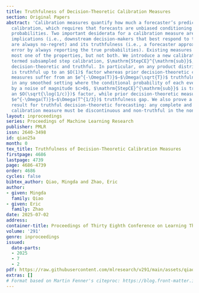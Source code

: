 ```yaml
---
title: Truthfulness of Decision-Theoretic Calibration Measures
section: Original Papers
abstract: 'Calibration measures quantify how much a forecaster’s predictions violate
  calibration, which requires that forecasts are unbiased conditioning on the forecasted
  probabilities. Two important desiderata for a calibration measure are its decision-theoretic
  implications (i.e., downstream decision-makers that best respond to the forecasts
  are always no-regret) and its truthfulness (i.e., a forecaster approximately minimizes
  error by always reporting the true probabilities). Existing measures satisfy at
  most one of the properties, but not both. We introduce a new calibration measure
  termed subsampled step calibration, $\mathrm{StepCE}^{\mathrm{sub}}$, that is both
  decision-theoretic and truthful. In particular, on any product distribution, $\mathrm{StepCE}^{\mathrm{sub}}$
  is truthful up to an $O(1)$ factor whereas prior decision-theoretic calibration
  measures suffer from an $e^{-\Omega(T)}$–$\Omega(\sqrt{T})$ truthfulness gap. Moreover,
  in any smoothed setting where the conditional probability of each event is perturbed
  by a noise of magnitude $c>0$, $\mathrm{StepCE}^{\mathrm{sub}}$ is truthful up to
  an $O(\sqrt{\log(1/c)})$ factor, while prior decision-theoretic measures have an
  $e^{-\Omega(T)}$–$\Omega(T^{1/3})$ truthfulness gap. We also prove a general impossibility
  result for truthful decision-theoretic forecasting: any complete and decision-theoretic
  calibration measure must be discontinuous and non-truthful in the non-smoothed setting.'
layout: inproceedings
series: Proceedings of Machine Learning Research
publisher: PMLR
issn: 2640-3498
id: qiao25a
month: 0
tex_title: Truthfulness of Decision-Theoretic Calibration Measures
firstpage: 4686
lastpage: 4739
page: 4686-4739
order: 4686
cycles: false
bibtex_author: Qiao, Mingda and Zhao, Eric
author:
- given: Mingda
  family: Qiao
- given: Eric
  family: Zhao
date: 2025-07-02
address:
container-title: Proceedings of Thirty Eighth Conference on Learning Theory
volume: '291'
genre: inproceedings
issued:
  date-parts:
  - 2025
  - 7
  - 2
pdf: https://raw.githubusercontent.com/mlresearch/v291/main/assets/qiao25a/qiao25a.pdf
extras: []
# Format based on Martin Fenner's citeproc: https://blog.front-matter.io/posts/citeproc-yaml-for-bibliographies/
---
```

